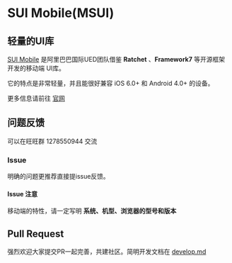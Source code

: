 # SUI Mobile(MSUI)

## 轻量的UI库

[SUI Mobile](http://m.sui.taobao.org/) 是阿里巴巴国际UED团队借鉴 __Ratchet__ 、__Framework7__ 等开源框架 开发的移动端 UI库。

它的特点是非常轻量，并且能很好兼容 iOS 6.0+ 和 Android 4.0+  的设备。

更多信息请前往 [官网](http://m.sui.taobao.org/)

## 问题反馈

可以在旺旺群 1278550944 交流

### Issue

明确的问题更推荐直接提issue反馈。

#### Issue 注意

移动端的特性，请一定写明 __系统、机型、浏览器的型号和版本__

## Pull Request

强烈欢迎大家提交PR一起完善，共建社区。简明开发文档在 [develop.md](https://github.com/sdc-alibaba/SUI-Mobile/blob/dev/develop.md)
